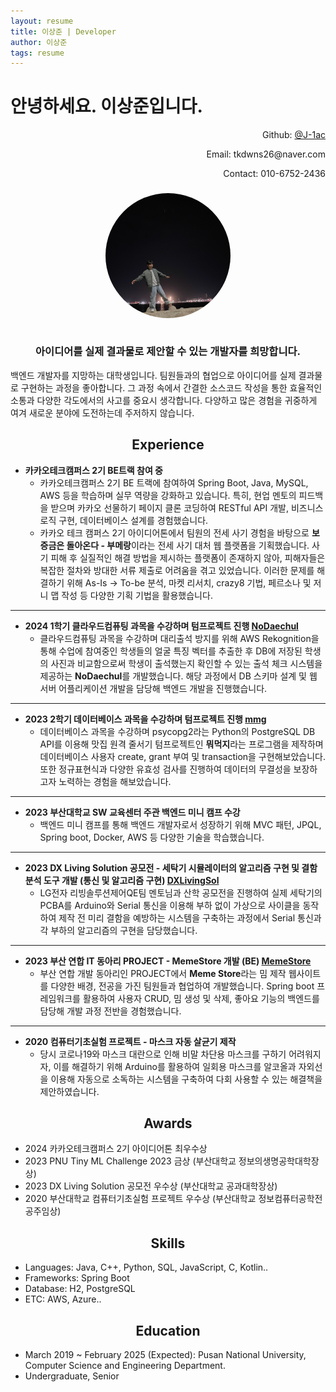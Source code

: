 ```yaml
---
layout: resume
title: 이상준 | Developer
author: 이상준
tags: resume
---
```


# 안녕하세요. 이상준입니다.
<p style="text-align: right;">Github: <a href="https://github.com/J-1ac">@J-1ac</a></p>
<p style="text-align: right;">Email: tkdwns26@naver.com</p>
<p style="text-align: right;">Contact: 010-6752-2436</p>

<h3 style="text-align: center;">
  <img src="../images/profile.jpg" alt="프로필 사진" style="width: 200px; height: 200px; object-fit: cover; border-radius: 50%;"><br><br>
  <p style="bold">아이디어를 실제 결과물로 제안할 수 있는 개발자를 희망합니다.</p>
</h3>
백엔드 개발자를 지망하는 대학생입니다. 팀원들과의 협업으로 아이디어를 실제 결과물로 구현하는 과정을 좋아합니다. 그 과정 속에서 간결한 소스코드 작성을 통한 효율적인 소통과 다양한 각도에서의 사고를 중요시 생각합니다. 다양하고 많은 경험을 귀중하게 여겨 새로운 분야에 도전하는데 주저하지 않습니다.

<h2 style="text-align: center;">
  <b>Experience</b><br>
</h2>

- **카카오테크캠퍼스 2기 BE트랙 참여 중**
    - 카카오테크캠퍼스 2기 BE 트랙에 참여하여 Spring Boot, Java, MySQL, AWS 등을 학습하며 실무 역량을 강화하고 있습니다. 특히, 현업 멘토의 피드백을 받으며 카카오 선물하기 페이지 클론 코딩하여 RESTful API 개발, 비즈니스 로직 구현, 데이터베이스 설계를 경험했습니다.
    - 카카오 테크 캠퍼스 2기 아이디어톤에서 팀원의 전세 사기 경험을 바탕으로 **보증금은 돌아온다 - 부메랑**이라는 전세 사기 대처 웹 플랫폼을 기획했습니다. 사기 피해 후 실질적인 해결 방법을 제시하는 플랫폼이 존재하지 않아, 피해자들은 복잡한 절차와 방대한 서류 제출로 어려움을 겪고 있었습니다. 이러한 문제를 해결하기 위해 As-Is -> To-be 분석, 마켓 리서치, crazy8 기법, 페르소나 및 저니 맵 작성 등 다양한 기획 기법을 활용했습니다.

---

- **2024 1학기 클라우드컴퓨팅 과목을 수강하며 텀프로젝트 진행 [NoDaechul](https://github.com/hunsy9/NoDaechul)**
    - 클라우드컴퓨팅 과목을 수강하며 대리출석 방지를 위해 AWS Rekognition을 통해 수업에 참여중인 학생들의 얼굴 특징 벡터를 추출한 후 DB에 저장된 학생의 사진과 비교함으로써 학생이 출석했는지 확인할 수 있는 출석 체크 시스템을 제공하는 **NoDaechul**를 개발했습니다. 해당 과정에서 DB 스키마 설계 및 웹 서버 어플리케이션 개발을 담당해 백엔드 개발을 진행했습니다.

---

- **2023 2학기 데이터베이스 과목을 수강하며 텀프로젝트 진행 [mmg](https://github.com/J-1ac/dbProject)**
    - 데이터베이스 과목을 수강하며 psycopg2라는 Python의 PostgreSQL DB API를 이용해 맛집 원격 줄서기 텀프로젝트인 **뭐먹지**라는 프로그램을 제작하며 데이터베이스 사용자 create, grant 부여 및 transaction을 구현해보았습니다. 또한 정규표현식과 다양한 유효성 검사를 진행하여 데이터의 무결성을 보장하고자 노력하는 경험을 해보았습니다.

---

- **2023 부산대학교 SW 교육센터 주관 백엔드 미니 캠프 수강**
    - 백엔드 미니 캠프를 통해 백엔드 개발자로서 성장하기 위해 MVC 패턴, JPQL, Spring boot, Docker, AWS 등 다양한 기술을 학습했습니다.

---

- **2023 DX Living Solution 공모전 - 세탁기 시뮬레이터의 알고리즘 구현 및 결함 분석 도구 개발 (통신 및 알고리즘 구현) [DXLivingSol](https://github.com/J-1ac/DXLivingSol)**
    - LG전자 리빙솔루션제어QE팀 멘토님과 산학 공모전을 진행하여 실제 세탁기의 PCBA를 Arduino와 Serial 통신을 이용해 부하 없이 가상으로 사이클을 동작하여 제작 전 미리 결함을 예방하는 시스템을 구축하는 과정에서 Serial 통신과 각 부하의 알고리즘의 구현을 담당했습니다. 

---

- **2023 부산 연합 IT 동아리 PROJECT - MemeStore 개발 (BE) [MemeStore](https://github.com/WebPHub/MemeStore)** 
    - 부산 연합 개발 동아리인 PROJECT에서 **Meme Store**라는 밈 제작 웹사이트를 다양한 배경, 전공을 가진 팀원들과 협업하여 개발했습니다. Spring boot 프레임워크를 활용하여 사용자 CRUD, 밈 생성 및 삭제, 좋아요 기능의 백엔드를 담당해 개발 과정 전반을 경험했습니다.

---

- **2020 컴퓨터기초실험 프로젝트 - 마스크 자동 살균기 제작**
    - 당시 코로나19와 마스크 대란으로 인해 비말 차단용 마스크를 구하기 어려워지자, 이를 해결하기 위해 Arduino를 활용하여 일회용 마스크를 알코올과 자외선을 이용해 자동으로 소독하는 시스템을 구축하여 다회 사용할 수 있는 해결책을 제안하였습니다.

<h2 style="text-align: center;">
  <b>Awards</b><br>
</h2>

- 2024 카카오테크캠퍼스 2기 아이디어톤 최우수상
- 2023 PNU Tiny ML Challenge 2023 금상 (부산대학교 정보의생명공학대학장상)
- 2023 DX Living Solution 공모전 우수상 (부산대학교 공과대학장상)
- 2020 부산대학교 컴퓨터기초실험 프로젝트 우수상 (부산대학교 정보컴퓨터공학전공주임상)

<h2 style="text-align: center;">
  <b>Skills</b><br>
</h2>

- Languages: Java, C++, Python, SQL, JavaScript, C, Kotlin..
- Frameworks: Spring Boot
- Database: H2, PostgreSQL
- ETC: AWS, Azure..

<h2 style="text-align: center;">
  <b>Education</b><br>
</h2>

- March 2019 ~ February 2025 (Expected): Pusan National University, Computer Science and Engineering Department. 
- Undergraduate, Senior